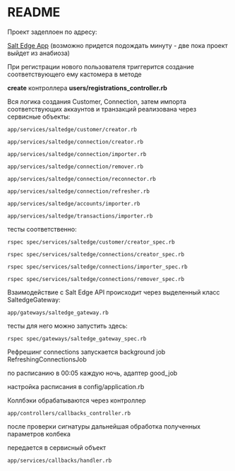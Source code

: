 # README

Проект задеплоен по адресу:

[Salt Edge App](https://saltedge-app.onrender.com) (возможно придется подождать минуту - две пока проект выйдет из анабиоза)

При регистрации нового пользователя триггерится создание соответствующего ему кастомера в методе

__create__ контроллера __users/registrations_controller.rb__

Вся логика создания Customer, Connection, затем импорта соответствующих аккаунтов и транзакций
реализована через сервисные объекты:

```app/services/saltedge/customer/creator.rb```

```app/services/saltedge/connection/creator.rb```

```app/services/saltedge/connection/importer.rb```

```app/services/saltedge/connection/remover.rb```

```app/services/saltedge/connection/reconnector.rb```

```app/services/saltedge/connection/refresher.rb```

```app/services/saltedge/accounts/importer.rb```

```app/services/saltedge/transactions/importer.rb```

тесты соответственно:

```rspec spec/services/saltedge/customer/creator_spec.rb```

```rspec spec/services/saltedge/connections/creator_spec.rb```

```rspec spec/services/saltedge/connections/importer_spec.rb```

```rspec spec/services/saltedge/connections/remover_spec.rb```


  Взаимодействие с Salt Edge API происходит через выделенный класс SaltedgeGateway:

  ```app/gateways/saltedge_gateway.rb```

тесты для него можно запустить здесь:

  ```rspec spec/gateways/saltedge_gateway_spec.rb```

Рефрешинг connections запускается background job RefreshingConnectionsJob

по расписанию в 00:05 каждую ночь, адаптер good_job

настройка расписания в config/application.rb

Коллбэки обрабатываются через контроллер

```app/controllers/callbacks_controller.rb```

после проверки сигнатуры дальнейшая обработка полученных параметров колбека

передается в сервисный объект

```app/services/callbacks/handler.rb```
